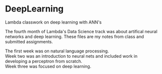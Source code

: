 # DeepLearning
Lambda classwork on deep learning with ANN's

The fourth month of Lambda's Data Science track was about artifical neural networks and deep learning. These files are my notes from class and submitted assignments.

The first week was on natural language processing.  
Week two was an introduction to neural nets and included work in developing a perceptron from scratch.  
Week three was focused on deep learning.
